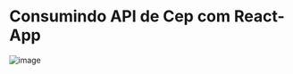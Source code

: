 <h1>Consumindo API de Cep com React-App</h1>

![image](https://user-images.githubusercontent.com/94497254/172897300-3226caf5-c848-4f45-aeb0-ef08325d9627.png)
